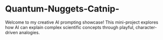 # Quantum-Nuggets-Catnip-
Welcome to my creative AI prompting showcase!   This mini-project explores how AI can explain complex scientific concepts through playful, character-driven analogies.
